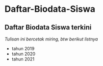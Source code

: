 # Daftar-Biodata-Siswa
Daftar Biodata Siswa terkini
--
*Tulisan ini bercetak miring, btw berikut listnya*
- tahun 2019
- tahun 2020
- tahun 2021
